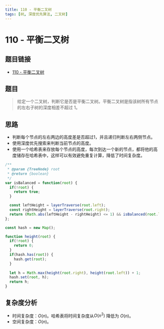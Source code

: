 ```yaml
---
title: 110 - 平衡二叉树
tags: [树, 深度优先算法, 二叉树]
---
```


# 110 - 平衡二叉树

## 题目链接
- [110 - 平衡二叉树](https://leetcode.cn/problems/balanced-binary-tree/description/)

## 题目
> 给定一个二叉树，判断它是否是平衡二叉树。平衡二叉树是指该树所有节点的左右子树的深度相差不超过 1。

## 思路
- 判断每个节点的左右两边的高度差是否超过1，并且递归判断左右两侧节点。
- 使用深度优先搜索来判断当前节点的高度。
- 使用一个哈希表来存放每个节点的高度，每次到达一个新的节点，都将他的高度储存在哈希表中，这样可以有效避免重复计算，降低了时间复杂度。

```javascript showLineNumbers
/**
 * @param {TreeNode} root
 * @return {boolean}
 */
var isBalanced = function(root) {
  if(!root) {
    return true;
  }

  const leftHeight = layerTraverse(root.left);
  const rightHeight = layerTraverse(root.right);
  return (Math.abs(leftHeight - rightHeight) <= 1) && isBalanced(root.left) && isBalanced(root.right);
};

const hash = new Map();

function height(root) {
  if(!root) {
    return 0;
  }
  if(hash.has(root)) {
    hash.get(root);
  }
  
  let h = Math.max(height(root.right), height(root.left)) + 1;
  hash.set(root, h);
  return h;
}
```

## 复杂度分析
- 时间复杂度：$O(n)$。哈希表将时间复杂度从$O(n^2)$ 降低为 $O(n)$。
- 空间复杂度：$O(n)$。